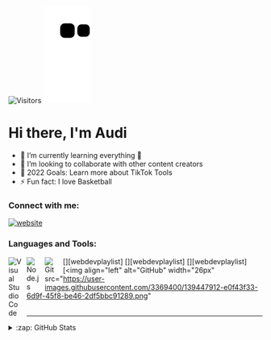 <img src="https://komarev.com/ghpvc/?username=audiontop&label=Profile%20Views&color=008042&style=flat&label=Visitors" alt="Visitors"></a>
<a href="https://www.youtube.com/watch?v=dQw4w9WgXcQ" target="_blank"><img src="https://github.com/rafaballerini/rafaballerini/blob/output/github-contribution-grid-snake.svg" alt="sneke"></a>

# Hi there, I'm Audi 

- 🌱 I’m currently learning everything 🤣
- 👯 I’m looking to collaborate with other content creators
- 🥅 2022 Goals: Learn more about TikTok Tools
- ⚡ Fun fact: I love Basketball

### Connect with me:

[![website](Discord_(software)-Logo.wine.svg)](https://discord.com/☛ꫂ҉҈𝐍ͥ𝐞͢𝐱ͣ𝐨ͫ♞࿐#5917)

### Languages and Tools:

[<img align="left" alt="Visual Studio Code" width="26px" src="https://cdn.jsdelivr.net/gh/devicons/devicon/icons/vscode/vscode-original.svg" style="padding-right:10px;" />][webdevplaylist]
[<img align="left" alt="Node.js" width="26px" src="https://cdn.jsdelivr.net/gh/devicons/devicon/icons/nodejs/nodejs-original.svg" style="padding-right:10px;" />][webdevplaylist]
[<img align="left" alt="Git" width="26px" src="https://cdn.jsdelivr.net/gh/devicons/devicon/icons/git/git-original.svg" style="padding-right:10px;" />][webdevplaylist]
[<img align="left" alt="GitHub" width="26px" src="https://user-images.githubusercontent.com/3369400/139447912-e0f43f33-6d9f-45f8-be46-2df5bbc91289.png" 
<br />
<br />

---


<details>
  <summary>:zap: GitHub Stats</summary>

  <img align="left" alt="Audiontop's GitHub Stats" src="https://github-readme-stats.vercel.app/api?username=Audiontop&show_icons=true&hide_border=false&title_color=ff652f&icon_color=FFE400&bg_color=09131B&text_color=ffffff&border_color=0c1a25" />

</details>
